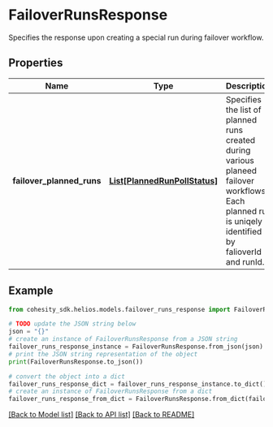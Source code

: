 # FailoverRunsResponse

Specifies the response upon creating a special run during failover workflow.

## Properties

Name | Type | Description | Notes
------------ | ------------- | ------------- | -------------
**failover_planned_runs** | [**List[PlannedRunPollStatus]**](PlannedRunPollStatus.md) | Specifies the list of planned runs created during various planeed failover workflows. Each planned run is uniqely identified by falioverId and runId. | [optional] 

## Example

```python
from cohesity_sdk.helios.models.failover_runs_response import FailoverRunsResponse

# TODO update the JSON string below
json = "{}"
# create an instance of FailoverRunsResponse from a JSON string
failover_runs_response_instance = FailoverRunsResponse.from_json(json)
# print the JSON string representation of the object
print(FailoverRunsResponse.to_json())

# convert the object into a dict
failover_runs_response_dict = failover_runs_response_instance.to_dict()
# create an instance of FailoverRunsResponse from a dict
failover_runs_response_from_dict = FailoverRunsResponse.from_dict(failover_runs_response_dict)
```
[[Back to Model list]](../README.md#documentation-for-models) [[Back to API list]](../README.md#documentation-for-api-endpoints) [[Back to README]](../README.md)



